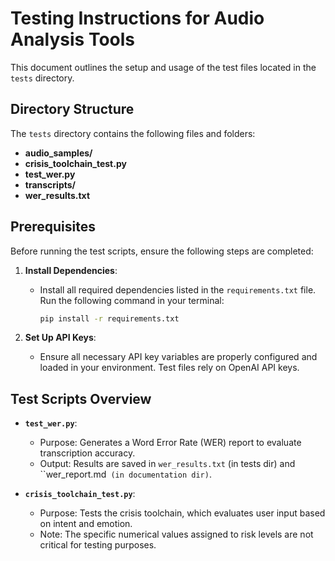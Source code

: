 # Testing Instructions for Audio Analysis Tools

This document outlines the setup and usage of the test files located in the `tests` directory.

## Directory Structure

The `tests` directory contains the following files and folders:

- **audio_samples/**
- **crisis_toolchain_test.py**
- **test_wer.py**
- **transcripts/**
- **wer_results.txt**

## Prerequisites

Before running the test scripts, ensure the following steps are completed:

1. **Install Dependencies**:
   - Install all required dependencies listed in the `requirements.txt` file. Run the following command in your terminal:
     ```bash
     pip install -r requirements.txt
     ```

2. **Set Up API Keys**:
   - Ensure all necessary API key variables are properly configured and loaded in your environment. Test files rely on OpenAI API keys.

## Test Scripts Overview

- **`test_wer.py`**:
  - Purpose: Generates a Word Error Rate (WER) report to evaluate transcription accuracy.
  - Output: Results are saved in `wer_results.txt` (in tests dir) and ``wer_report.md` (in documentation dir)`.

- **`crisis_toolchain_test.py`**:
  - Purpose: Tests the crisis toolchain, which evaluates user input based on intent and emotion.
  - Note: The specific numerical values assigned to risk levels are not critical for testing purposes.
